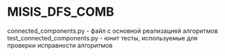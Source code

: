 # MISIS_DFS_COMB
connected_components.py - файл с основной реализацией алгоритмов  
test_connected_components.py - юнит тесты, используемые для проверки исправности алгоритмов
